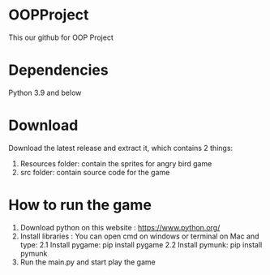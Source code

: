 # OOPProject
This our github for OOP Project
# Dependencies
Python 3.9 and below 
# Download
Download the latest release and extract it, which contains 2 things:
1. Resources folder: contain the sprites for angry bird game
2. src folder: contain source code for the game
# How to run the game
1. Download python on this website : https://www.python.org/
2. Install libraries : 
You can open cmd on windows or terminal on Mac and type:
  2.1 Install pygame: pip install pygame
  2.2 Install pymunk: pip install pymunk
3. Run the main.py and start play the game

